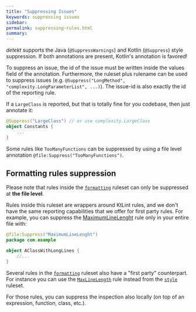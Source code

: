```yaml
---
title: "Suppressing Issues"
keywords: suppressing issues
sidebar: 
permalink: suppressing-rules.html
summary:
---
```


_detekt_ supports the Java (`@SuppressWarnings`) and Kotlin (`@Suppress`) style suppression. 
If both annotations are present, Kotlin's annotation is favored! 

To suppress an issue, the id of the issue must be written inside the values field of the annotation.
Furthermore, the ruleset plus rulename can be used to suppress issues (e.g. `@Suppress("LongMethod", "complexity.LongParameterList", ...)`).
The issue-id is also exactly the id of the reporting rule.

If a `LargeClass` is reported, but that is totally fine for you codebase, then just annotate it:

```kotlin
@Suppress("LargeClass") // or use complexity.LargeClass
object Constants {
    ...
}
```

Some rules like `TooManyFunctions` can be suppressed by using a file level annotation `@file:Suppress("TooManyFunctions")`.

## Formatting rules suppression

Please note that rules inside the [`formatting`](./formatting.html) ruleset can only be suppressed at **the file level**.

Rules inside this ruleset are wrappers around KtLint rules, and we don't have the same reporting capabilities that we offer for first party rules. For example, you can suppress the [MaximumLineLenght](formatting.html#maximumlinelength) rule only in your entire file with:

```kotlin
@file:Suppress("MaximumLineLenght")
package com.example

object AClassWithLongLines {
    //...
}
```

Several rules in the [`formatting`](./formatting.html) ruleset also have a "first party" counterpart. For instance you can use the [`MaxLineLength`](./style.html#maxlinelength) rule instead from the [`style`](./style.html) ruleset.

For those rules, you can suppress the inspection also locally (on top of an expression, function, class, etc.).
